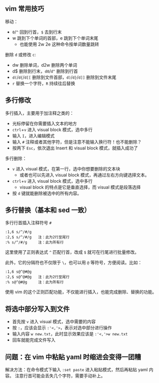 ## vim 常用技巧

移动：
- `0`/`^` 回到行首，`$` 去到行末
- w 跳到下个单词的首部，e 跳到下个单词末尾
  - 也能使用 2w 2e 这种命令按单词数量跳转

删除 `d` 或修改 `c`:

- dw 删除单词，d2w 删除两个单词
- d$ 删除到行末，`d0`/`d^` 删除到行首
- `d(`/`d{`/`d[[` 删除到文件首部，`d)`/`d}`/`d]]` 删除到文件末尾
- `r` 替换一个字符，`R` 持续往后替换


## 多行修改

多行插入，主要用于加注释之类的：

- 光标停留在你需要插入文本的地方
- `ctrl`+`v` 进入 visual block 模式，选中多行
- 输入 `I`，进入编辑模式
- 输入 `#` 注释或者其他字符，但是注意不能输入换行符！也不能删除？
- 按两下 `Esc`，依次退出 Insert 和 visual block 模式，就插入成功了

多行删除：

- `v` 进入 visual 模式，在第一行，选中你想要删除的文本块
  - 或者也可以先进入 visual block 模式，再通过左右方向键选择文本。
- `ctrl`+`v` 进入 visual block 模式，选中多行
  - visual block 的特点是它是垂直选择，而 visual 模式是段落选择
- 按 `d` 键就能删除被选中的所有内容。


## 多行替换（基本和 sed 一致）

多行行首插入注释符号 `#`

```
:1,6 s/^/#/g
:2,$ s/^/#/g   注：此为2行至尾行
:% s/^/#/g     注：此为所有行
```

这里使用了正则表达式 `^` 匹配行首，改成 `$` 就可在行尾进行批量修改。

此外，它的分隔符也不仅限于 `\`，也可以用 `@` 等符号，方便阅读。比如：

```
:1,6 s@^@#@g
:2,$ s@^@#@g   注：此为2行至尾行
:% s@^@#@g     注：此为所有行
```

使用 vim 的这个正则匹配功能，不仅能进行插入，也能完成删除、替换的功能。

## 将选中部分写入到文件

- 首先按 `v` 进入 visual 模式，选中需要的内容
- 按 `:`，应该会显示 `:'<,'>`，表示对选中部分进行操作
- 输入内容 `w new.txt`，此时显示效果应该是 `:'<,'>w new.txt`
- 回车就能完成文件写入


## 问题：在 vim 中粘贴 yaml 时缩进会变得一团糟

解决方法：在命令模式下输入 `:set paste` 进入粘贴模式，然后再粘贴 yaml 内容。
注意行首可能会丢失几个字符，需要手动补上。

